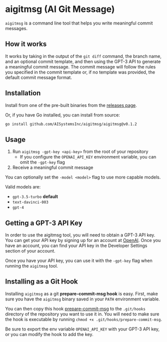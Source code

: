 # aigitmsg (AI Git Message)

`aigitmsg` is a command line tool that helps you write meaningful commit messages.

## How it works

It works by taking in the output of the `git diff` command, the branch name, and an optional commit template,
and then using the GPT-3 API to generate a meaningful commit message. The commit message will follow the rules you
specified in the commit template or, if no template was provided, the default commit message format.

## Installation

Install from one of the pre-built binaries from the [releases page](https://github.com/AISystemsInc/aigitmsg/releases).

Or, if you have Go installed, you can install from source:

```bash
go install github.com/AISystemsInc/aigitmsg/aigitmsg@v0.1.2
```

## Usage

1. Run `aigitmsg -gpt-key <api-key>` from the root of your repository
   - If you configure the `OPENAI_API_KEY` environment variable, you can omit the `-gpt-key` flag
2. Receive a meaningful commit message

You can optionally set the `-model <model>` flag to use more capable models.

Valid models are:
 - `gpt-3.5-turbo` **default**
 - `text-davinci-003`
 - `gpt-4`

## Getting a GPT-3 API Key

In order to use the aigitmsg tool, you will need to obtain a GPT-3 API key. You can get your API key by signing up 
for an account at [OpenAI](https://openai.com/). Once you have an account, you can find your API key in the 
Developer Settings section of your account.

Once you have your API key, you can use it with the `-gpt-key` flag when running the `aigitmsg` tool.

## Installing as a Git Hook

Installing `aigitmsg` as a git **prepare-commit-msg hook** is easy. First, make sure you have the `aigitmsg` binary 
saved in your `PATH` environment variable.

You can then copy this hook [prepare-commit-msg](./prepare-commit-msg) to the `.git/hooks` directory of the repository
you want to use it in. You will need to make sure the hook is executable by running `chmod +x .git/hooks/prepare-commit-msg`.

Be sure to export the env variable `OPENAI_API_KEY` with your GPT-3 API key, or you can modify the hook to add the key.
